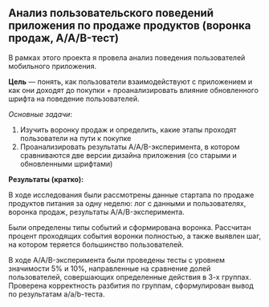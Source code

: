 ## Анализ пользовательского поведений приложения по продаже продуктов (воронка продаж, A/A/B-тест)

В рамках этого проекта я провела анализ поведения пользователей мобильного приложения. 

**Цель** — понять, как пользователи взаимодействуют с приложением и как они доходят до покупки + проанализировать влияние обновленного шрифта на поведение пользователей.

*Основные задачи*:
1. Изучить воронку продаж и определить, какие этапы проходят пользователи на пути к покупке
2. Проанализировать результаты A/A/B-эксперимента, в котором сравниваются две версии дизайна приложения (со старыми и обновленными шрифтами)

**Результаты (кратко):**

В ходе исследования были рассмотрены данные стартапа по продаже продуктов питания за одну неделю: лог с данными и пользователях, воронка продаж, результаты A/A/B-эксперимента.

Были определены типы событий и сформирована воронка. Рассчитан процент проходящих события воронки полностью, а также выявлен шаг, на котором теряется большинство пользователей.

В ходе A/A/B-эксперимента были проведены тесты с уровнем значимости 5% и 10%, направленные на сравнение долей пользователей, совершающих определенные действия в 3-х группах. Проверена корректность разбития по группам, сформулирован вывод по результатам a/a/b-теста.


